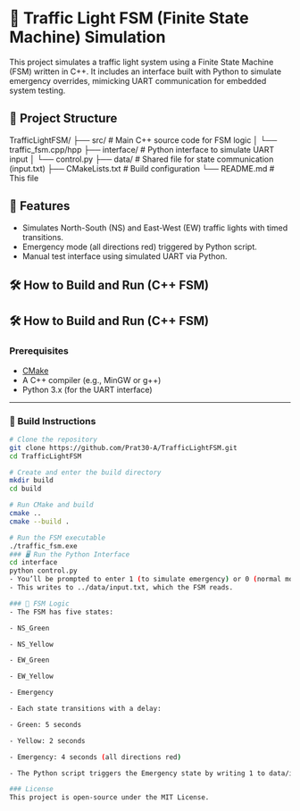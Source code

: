 # 🚦 Traffic Light FSM (Finite State Machine) Simulation
This project simulates a traffic light system using a Finite State Machine (FSM) written in C++. It includes an interface built with Python to simulate emergency overrides, mimicking UART communication for embedded system testing.

## 📁 Project Structure
TrafficLightFSM/
├── src/ # Main C++ source code for FSM logic
│ └── traffic_fsm.cpp/hpp
├── interface/ # Python interface to simulate UART input
│ └── control.py
├── data/ # Shared file for state communication (input.txt)
├── CMakeLists.txt # Build configuration
└── README.md # This file

## 🔧 Features

- Simulates North-South (NS) and East-West (EW) traffic lights with timed transitions.
- Emergency mode (all directions red) triggered by Python script.
- Manual test interface using simulated UART via Python.

## 🛠️ How to Build and Run (C++ FSM)

## 🛠️ How to Build and Run (C++ FSM)

### Prerequisites
- [CMake](https://cmake.org/)
- A C++ compiler (e.g., MinGW or g++)
- Python 3.x (for the UART interface)

---

### 🔧 Build Instructions

```bash
# Clone the repository
git clone https://github.com/Prat30-A/TrafficLightFSM.git
cd TrafficLightFSM

# Create and enter the build directory
mkdir build
cd build

# Run CMake and build
cmake ..
cmake --build .

# Run the FSM executable
./traffic_fsm.exe
### 🖥️ Run the Python Interface
cd interface
python control.py
- You’ll be prompted to enter 1 (to simulate emergency) or 0 (normal mode).
- This writes to ../data/input.txt, which the FSM reads.

### 🔄 FSM Logic
- The FSM has five states:

- NS_Green

- NS_Yellow

- EW_Green

- EW_Yellow

- Emergency

- Each state transitions with a delay:

- Green: 5 seconds

- Yellow: 2 seconds

- Emergency: 4 seconds (all directions red)

- The Python script triggers the Emergency state by writing 1 to data/input.txt.

### License
This project is open-source under the MIT License.
